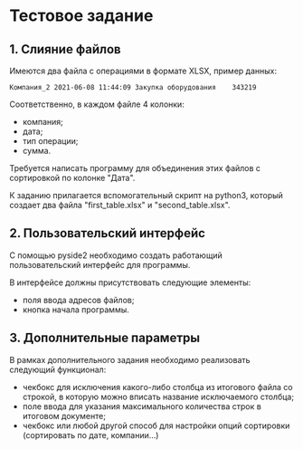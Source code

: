 # Тестовое задание

## 1. Слияние файлов
Имеются два файла с операциями в формате XLSX,
пример данных:

`Компания_2	2021-06-08 11:44:09	Закупка оборудования	343219`

Соответственно, в каждом файле 4 колонки:
* компания;
* дата;
* тип операции;
* сумма.

Требуется написать программу для объединения этих
файлов с сортировкой по колонке "Дата".

К заданию прилагается вспомогательный скрипт на
python3, который создает два файла "first_table.xlsx" и
"second_table.xlsx".

## 2. Пользовательский интерфейс

С помощью pyside2 необходимо создать работающий 
пользовательский интерфейс для программы.

В интерфейсе должны присутствовать следующие элементы:
* поля ввода адресов файлов;
* кнопка начала программы.

## 3. Дополнительные параметры

В рамках дополнительного задания необходимо
реализовать следующий функционал:
* чекбокс для исключения какого-либо столбца из 
  итогового файла со строкой, в которую можно 
  вписать название исключаемого столбца;
* поле ввода для указания максимального количества 
  строк в итоговом документе;
* чекбокс или любой другой способ для настройки
  опций сортировки (сортировать по дате, компании...)
  